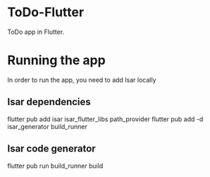 # ToDo-Flutter
  ToDo app in Flutter.

# Running the app
  In order to run the app, you need to add Isar locally

## Isar dependencies
  flutter pub add isar isar_flutter_libs path_provider
  flutter pub add -d isar_generator build_runner

## Isar code generator
  flutter pub run build_runner build

